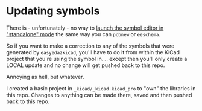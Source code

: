 # Updating symbols

There is - unfortunately - no way to [launch the symbol editor in "standalone" mode](https://gitlab.com/kicad/code/kicad/-/issues/15950) the same way you can `pcbnew` or `eeschema`.

So if you want to make a correction to any of the symbols that were generated by `easyeda2kicad`, you'll have to do it from within the KiCad project that you're using the symbol in.... except then you'll only create a LOCAL update and no change will get pushed back to this repo.

Annoying as hell, but whatever.

I created a basic project in `_kicad/_kicad.kicad_pro` to "own" the libraries in this repo.
Changes to anything can be made there, saved and then pushed back to this repo.
